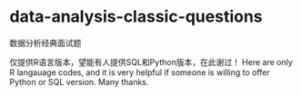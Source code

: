 # data-analysis-classic-questions
数据分析经典面试题

仅提供R语言版本，望能有人提供SQL和Python版本，在此谢过！
Here are only R langauage codes, and it is very helpful if someone is willing to offer Python or SQL version. Many thanks.
